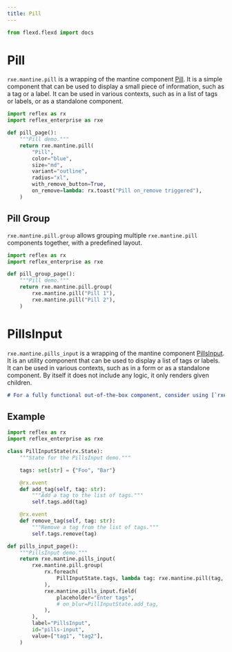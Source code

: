 ```yaml
---
title: Pill
---
```


```python exec
from flexd.flexd import docs
```

# Pill

`rxe.mantine.pill` is a wrapping of the mantine component [Pill](https://mantine.dev/core/pill/). It is a simple component that can be used to display a small piece of information, such as a tag or a label. It can be used in various contexts, such as in a list of tags or labels, or as a standalone component.

```python demo exec toggle
import reflex as rx
import reflex_enterprise as rxe

def pill_page():
    """Pill demo."""
    return rxe.mantine.pill(
        "Pill",
        color="blue",
        size="md",
        variant="outline",
        radius="xl",
        with_remove_button=True,
        on_remove=lambda: rx.toast("Pill on_remove triggered"),
    )
```

## Pill Group
`rxe.mantine.pill.group` allows grouping multiple `rxe.mantine.pill` components together, with a predefined layout.

```python demo exec toggle
import reflex as rx
import reflex_enterprise as rxe

def pill_group_page():
    """Pill demo."""
    return rxe.mantine.pill.group(
        rxe.mantine.pill("Pill 1"),
        rxe.mantine.pill("Pill 2"),
    )
```


# PillsInput

`rxe.mantine.pills_input` is a wrapping of the mantine component [PillsInput](https://mantine.dev/core/pills-input/). It is an utility component that can be used to display a list of tags or labels. It can be used in various contexts, such as in a form or as a standalone component.
By itself it does not include any logic, it only renders given children.

```md alert info
# For a fully functional out-of-the-box component, consider using [`rxe.mantine.tags_input`]({docs.mantine.tags_input.route}) instead.
```

## Example

```python demo exec toggle
import reflex as rx
import reflex_enterprise as rxe

class PillInputState(rx.State):
    """State for the PillsInput demo."""

    tags: set[str] = {"Foo", "Bar"}

    @rx.event
    def add_tag(self, tag: str):
        """Add a tag to the list of tags."""
        self.tags.add(tag)

    @rx.event
    def remove_tag(self, tag: str):
        """Remove a tag from the list of tags."""
        self.tags.remove(tag)

def pills_input_page():
    """PillsInput demo."""
    return rxe.mantine.pills_input(
        rxe.mantine.pill.group(
            rx.foreach(
                PillInputState.tags, lambda tag: rxe.mantine.pill(tag, with_remove_button=True, on_remove=PillInputState.remove_tag(tag))
            ),
            rxe.mantine.pills_input.field(
                placeholder="Enter tags",
                # on_blur=PillInputState.add_tag,
            ),
        ),
        label="PillsInput",
        id="pills-input",
        value=["tag1", "tag2"],
    )
```
